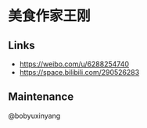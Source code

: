 # 美食作家王刚

## Links

* <https://weibo.com/u/6288254740>
* <https://space.bilibili.com/290526283>

## Maintenance

@bobyuxinyang